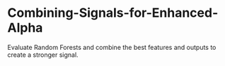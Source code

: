 # Combining-Signals-for-Enhanced-Alpha
Evaluate Random Forests and combine the best features and outputs to create a stronger signal.
